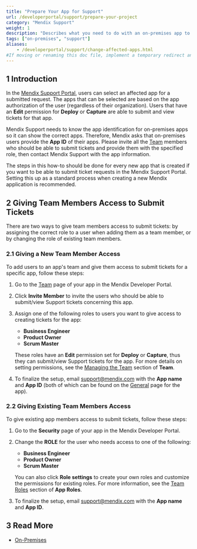 ```yaml
---
title: "Prepare Your App for Support"
url: /developerportal/support/prepare-your-project
category: "Mendix Support"
weight: 1
description: "Describes what you need to do with an on-premises app to prepare it for Mendix Support."
tags: ["on-premises", "support"]
aliases:
    - /developerportal/support/change-affected-apps.html
#If moving or renaming this doc file, implement a temporary redirect and let the respective team know they should update the URL in the product. See Mapping to Products for more details.
---
```


## 1 Introduction

In the [Mendix Support Portal](https://support.mendix.com/hc/en-us), users can select an affected app for a submitted request. The apps that can be selected are based on the app authorization of the user (regardless of their organization). Users that have an **Edit** permission for **Deploy** or **Capture** are able to submit and view tickets for that app.

Mendix Support needs to know the app identification for on-premises apps so it can show the correct apps. Therefore, Mendix asks that on-premises users provide the **App ID** of their apps. Please invite all the [Team](/developerportal/collaborate/team) members who should be able to submit tickets and provide them with the specified role, then contact Mendix Support with the app information.

The steps in this how-to should be done for every new app that is created if you want to be able to submit ticket requests in the Mendix Support Portal. Setting this up as a standard process when creating a new Mendix application is recommended.

## 2 Giving Team Members Access to Submit Tickets

There are two ways to give team members access to submit tickets: by assigning the correct role to a user when adding them as a team member, or by changing the role of existing team members.

### 2.1 Giving a New Team Member Access

To add users to an app's team and give them access to submit tickets for a specific app, follow these steps:

1. Go to the [Team](/developerportal/collaborate/team) page of your app in the Mendix Developer Portal.
2. Click **Invite Member** to invite the users who should be able to submit/view Support tickets concerning this app.
3.  Assign one of the following roles to users you want to give access to creating tickets for the app:
	* **Business Engineer**
	* **Product Owner**
	* **Scrum Master**
	
	These roles have an **Edit** permission set for **Deploy** or **Capture**, thus they can submit/view Support tickets for the app. For more details on setting permissions, see the [Managing the Team](/developerportal/collaborate/team#managing) section of **Team**.

4. To finalize the setup, email [support@mendix.com](http://support.mendix.com/) with the **App name** and **App ID** (both of which can be found on the [General](/developerportal/settings/general-settings) page for the app).

### 2.2 Giving Existing Team Members Access

To give existing app members access to submit tickets, follow these steps:

1. Go to the **Security** page of your app in the Mendix Developer Portal.
2.  Change the **ROLE** for the user who needs access to one of the following:
	* **Business Engineer**
	* **Product Owner**
	* **Scrum Master**

	You can also click **Role settings** to create your own roles and customize the permissions for existing roles. For more information, see the [Team Roles](/developerportal/collaborate/app-roles#team-roles) section of **App Roles**.

3. To finalize the setup, email [support@mendix.com](http://support.mendix.com/) with the **App name** and **App ID**.

## 3 Read More

* [On-Premises](/developerportal/deploy/on-premises-design)
